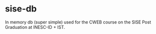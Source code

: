 # sise-db
In memory db (super simple) used for the CWEB course on the SISE Post Graduation at INESC-ID + IST.

